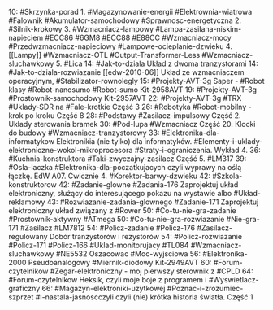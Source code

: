 
10: #Skrzynka-porad 
	1. #Magazynowanie-energii #Elektrownia-wiatrowa #Falownik #Akumulator-samochodowy #Sprawnosc-energetyczna
	2. #Silnik-krokowy
	3. #Wzmacniacz-lampowy #Lampa-zasilana-niskim-napieciem #ECC86 #6GM8 #ECC88 #E88CC #Wzmacniacz-mocy #Przedwzmacniacz-napieciowy #Lampowe-ocieplanie-dzwieku
	4. [[Lampy]] #Wzmacniacz-OTL #Output-Transformer-Less #Wzmacniacz-sluchawkowy
	5. #Lica 
14: #Jak-to-dziala Układ z dwoma tranzystorami
14: #Jak-to-dziala-rozwiazanie [[edw-2010-06]] Układ ze wzmacniaczem operacyjnym, #Stabilizator-rownolegly
15: #Projekty-AVT-3g Saper - #Robot klasy #Robot-nanosumo #Robot-sumo Kit-2958AVT
19: #Projekty-AVT-3g #Prostownik-samochodowy Kit-2957AVT
22: #Projekty-AVT-3g  #TRX #Uklady-SDR na #Fale-krotkie Część 3
26: #Robotyka #Robot-mobilny - krok po kroku Część 8
28: #Podstawy #Zasilacz-impulsowy Część 2. Układy sterowania bramek
30: #Pod-lupa #Wzmacniacz Część 20. Klocki do budowy #Wzmacniacz-tranzystorowy 
33: #Elektronika-dla-informatykow Elektronikia (nie tylko) dla informatyków. #Elementy-i-uklady-elektroniczne-wokol-mikroprocesora #Straty-i-ograniczenia. Wykład 4.
36: #Kuchnia-konstruktora #Taki-zwyczajny-zasilacz Część 5. #LM317 
39: #Osla-laczka #Elektronika-dla-poczatkujacych czyli wyprawy na oślą łączkę. EdW A07. Ćwicznie 4. #Korektor-barwy-dzwieku 
42: #Szkola-konstruktorow 
42: #Zadanie-glowne #Zadania-176 Zaprojektuj układ elektroniczny, służący do interesującego pokazu na wystawie albo #Układ-reklamowy
43: #Rozwiazanie-zadania-glownego #Zadanie-171 Zaprojektuj elektroniczny układ związany z #Rower 
50: #Co-tu-nie-gra-zadanie #Prostownik-aktywny #ATmega 
50: #Co-tu-nie-gra-rozwiazanie #Nie-gra-171 #Zasilacz #LM7812 
54: #Policz-zadanie #Policz-176 #Zasilacz-regulowany Dobór tranzystorów i rezystorów
54: #Policz-rozwiazanie #Policz-171 #Policz-166 #Uklad-monitorujacy #TL084 #Wzmacniacz-sluchawkowy #NE5532 Oszacowac #Moc-wyjsciowa
56: #Elektronika-2000 Pseudoanalogowy #Miernik-diodowy Kit-2949AVT
60: #Forum-czytelnikow #Zegar-elektroniczny - moj pierwszy sterownik z #CPLD 
64: #Forum-czytelnikow Heksik, czyli moje boje z programem i #Wyswietlacz-graficzny 
66: #Magazyn-elektroniki-uzytkowej #Poznac-i-zrozumiec-szprzet #I-nastala-jasnoscczyli czyli (nie) krótka historia światła. Część 1
	